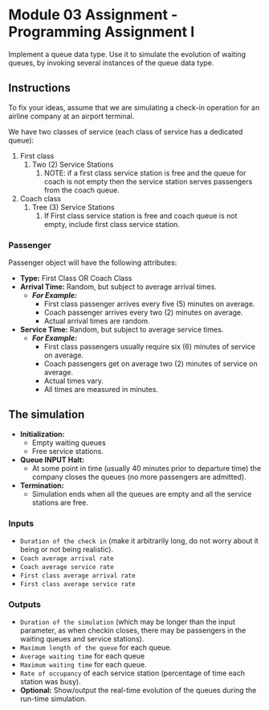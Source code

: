 # Module 03 Assignment - Programming Assignment I

Implement a queue data type. Use it to simulate the evolution of waiting queues, by invoking several instances of the queue data type.

## Instructions

To fix your ideas, assume that we are simulating a check-in operation for an airline company at an airport terminal.

We have two classes of service (each class of service has a dedicated queue):

1. First class
   1. Two (2) Service Stations
      1. NOTE: if a first class service station is free and the queue for coach is not empty then the service station serves passengers from the coach queue.
2. Coach class
   1. Tree (3) Service Stations
      1. If First class service station is free and coach queue is not empty, include first class service station.

### Passenger

Passenger object will have the following attributes:

* **Type:** First Class OR Coach Class
* **Arrival Time:** Random, but subject to average arrival times.
  * ***For Example:***
    * First class passenger arrives every five (5) minutes on average.
    * Coach passenger arrives every two (2) minutes on average.
    * Actual arrival times are random.
* **Service Time:** Random, but subject to average service times.
  * ***For Example:***
    * First class passengers usually require six (6) minutes of service on average.
    * Coach passengers get on average two (2) minutes of service on average.
    * Actual times vary.
    * All times are measured in minutes.

## The simulation

* **Initialization:**
  * Empty waiting queues
  * Free service stations.
* **Queue INPUT Halt:**
  * At some point in time (usually 40 minutes prior to departure time) the company closes the queues (no more passengers are admitted).
* **Termination:**
  * Simulation ends when all the queues are empty and all the service stations are free.

### Inputs

* `Duration of the check in` (make it arbitrarily long, do not worry about it being or not being realistic).
* `Coach average arrival rate`
* `Coach average service rate`
* `First class average arrival rate`
* `First class average service rate`

### Outputs

* `Duration of the simulation` (which may be longer than the input parameter, as when checkin closes, there may be passengers in the waiting queues and service stations).
* `Maximum length of the queue` for each queue.
* `Average waiting time` for each queue
* `Maximum waiting time` for each queue.
* `Rate of occupancy` of each service station (percentage of time each station was busy).
* **Optional:** Show/output the real-time evolution of the queues during the run-time simulation.
